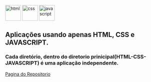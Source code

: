 <section>
<img width="50px" height="50px" src="https://img.icons8.com/color/2x/html-5.png" title="html">
<img width="50px" height="50px" src="https://img.icons8.com/color/2x/css3.png" title="css">
<img width="50px" height="50px" src="https://img.icons8.com/color/2x/javascript.png" title="javascript">
</section>

## Aplicações usando apenas HTML, CSS e JAVASCRIPT.


### Cada diretório, dentro do diretorio prinicipal(HTML-CSS-JAVASCRIPT) é uma aplicação independente.


<a href="https://edsondomingos.github.io/HTML-CSS-JAVASCRIPT/">Pagina do Repositorio</a>
